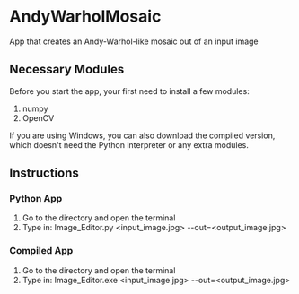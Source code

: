 # AndyWarholMosaic
App that creates an Andy-Warhol-like mosaic out of an input image

## Necessary Modules
Before you start the app, your first need to install a few modules:

1. numpy
2. OpenCV

If you are using Windows, you can also download the compiled version, which doesn't need the Python interpreter or any extra modules.

## Instructions
### Python App
1. Go to the directory and open the terminal
2. Type in: Image_Editor.py <input_image.jpg> --out=<output_image.jpg>

### Compiled App
1. Go to the directory and open the terminal
2. Type in: Image_Editor.exe <input_image.jpg> --out=<output_image.jpg>
